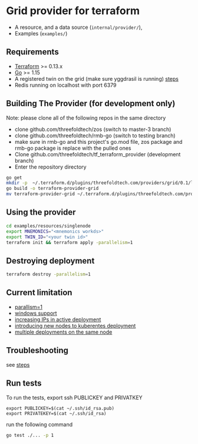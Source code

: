 # Grid provider for terraform
 - A resource, and a data source (`internal/provider/`),
 - Examples (`examples/`) 
## Requirements

-	[Terraform](https://www.terraform.io/downloads.html) >= 0.13.x
-	[Go](https://golang.org/doc/install) >= 1.15
-   A registered twin on the grid (make sure yggdrasil is running) [steps](https://github.com/threefoldtech/TFGRID/blob/development/wiki/tfgrid_substrate/substrate/grid_substrate_getting_started.md)
-   Redis running on localhost with port 6379

## Building The Provider (for development only)

Note: please clone all of the following repos in the same directory
- clone github.com/threefoldtech/zos  (switch to master-3 branch)
- clone github.com/threefoldtech/rmb-go  (switch to testing branch)
- make sure in rmb-go and this project's go.mod file, zos package and rmb-go package is replace with the pulled ones
- Clone github.com/threefoldtech/tf_terraform_provider (development branch)
- Enter the repository directory

```bash
go get
mkdir -p  ~/.terraform.d/plugins/threefoldtech.com/providers/grid/0.1/linux_amd64
go build -o terraform-provider-grid 
mv terraform-provider-grid ~/.terraform.d/plugins/threefoldtech.com/providers/grid/0.1/linux_amd64
```


## Using the provider
```bash
cd examples/resources/singlenode
export MNEMONICS="<mnemonics workds>"
export TWIN_ID="<your twin id>"
terraform init && terraform apply -parallelism=1
```
## Destroying deployment
```bash
terraform destroy -parallelism=1
```
## Current limitation

- [parallism=1](https://github.com/threefoldtech/terraform-provider-grid/issues/12)
- [windows  support](https://github.com/threefoldtech/terraform-provider-grid/issues/9)
- [increasing IPs in active deployment](https://github.com/threefoldtech/terraform-provider-grid/issues/15)
- [introducing new nodes to kuberentes deployment](https://github.com/threefoldtech/terraform-provider-grid/issues/13)
- [multiple deployments on the same node](https://github.com/threefoldtech/terraform-provider-grid/issues/11)

## Troubleshooting

see [steps](https://github.com/threefoldtech/terraform-provider-grid/blob/development/TROUBLESHOOTING.md)

## Run tests
To run the tests, export ssh PUBLICKEY and PRIVATKEY
```
export PUBLICKEY=$(cat ~/.ssh/id_rsa.pub)
export PRIVATEKEY=$(cat ~/.ssh/id_rsa)
```
run the following command
```bash
go test ./... -p 1
```